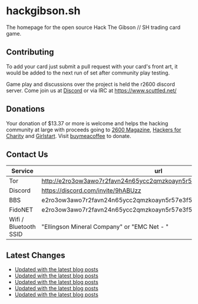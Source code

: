 # hackgibson.sh
The homepage for the open source Hack The Gibson // SH trading card game.


## Contributing

To add your card just submit a pull request with your card's front art, it would be added to the next run of set after community play testing.

Game play and discussions over the project is held the r2600 discord server. Come join us at [Discord](https://discord.com/invite/9hABUzz) or via IRC at https://www.scuttled.net/


## Donations

Your donation of $13.37 or more is welcome and helps the hacking community at large with proceeds going to [2600 Magazine](https://2600.com/), [Hackers for Charity](https://hackersforcharity.org) and [Girlstart](https://girlstart.org).  Visit [buymeacoffee](https://www.buymeacoffee.com/hackgibson.sh) to donate.


## Contact Us

Service | url
-|-
Tor | http://e2ro3ow3awo7r2favn24n65ycc2qmzkoayn5r57e3f56nvjwdcgg32ad.onion
Discord | https://discord.com/invite/9hABUzz
BBS | e2ro3ow3awo7r2favn24n65ycc2qmzkoayn5r57e3f56nvjwdcgg32ad.onion:23
FidoNET | e2ro3ow3awo7r2favn24n65ycc2qmzkoayn5r57e3f56nvjwdcgg32ad.onion:24554
Wifi / Bluetooth SSID | "Ellingson Mineral Company" or "EMC Net - <fidonet address>"

## Latest Changes
<!-- BLOG-POST-LIST:START -->
- [Updated with the latest blog posts](https://github.com/DFW2600/hackgibson.sh/commit/c802afabf8e2214b11c55db8f0d015895e1677a3)
- [Updated with the latest blog posts](https://github.com/DFW2600/hackgibson.sh/commit/15caa2884519ead011e4eb0b74883fcd139fbf5e)
- [Updated with the latest blog posts](https://github.com/DFW2600/hackgibson.sh/commit/b1267ee3382515c74c0cdb99427975b787b26fd9)
- [Updated with the latest blog posts](https://github.com/DFW2600/hackgibson.sh/commit/65ed39f2bb51fac7e04f09e5917c6f5908f72996)
- [Updated with the latest blog posts](https://github.com/DFW2600/hackgibson.sh/commit/8075ff3b3161b508fcd9c4a6c31daf234581f106)
<!-- BLOG-POST-LIST:END -->
